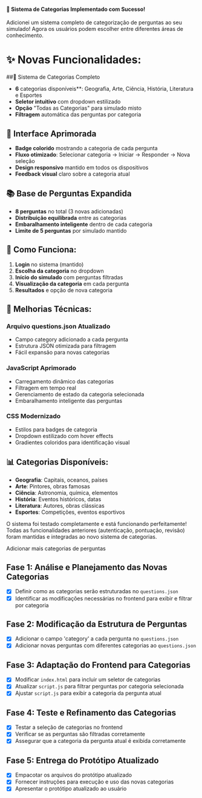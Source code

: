 #### 🎉 Sistema de Categorias Implementado com Sucesso!
Adicionei um sistema completo de categorização de perguntas ao seu simulado! Agora os usuários podem escolher entre diferentes áreas de conhecimento.
# ✨ Novas Funcionalidades:
##🎯 Sistema de Categorias Completo
* **6** categorias disponíveis**: Geografia, Arte, Ciência, História, Literatura e Esportes
* **Seletor intuitivo** com dropdown estilizado
* **Opção** "Todas as Categorias" para simulado misto
* **Filtragem** automática das perguntas por categoria

## 🎨 Interface Aprimorada
* **Badge colorido** mostrando a categoria de cada pergunta
* **Fluxo otimizado**: Selecionar categoria → Iniciar → Responder → Nova seleção
* **Design responsivo** mantido em todos os dispositivos
* **Feedback visual** claro sobre a categoria atual

## 📚 Base de Perguntas Expandida
* **8 perguntas** no total (3 novas adicionadas)
* **Distribuição equilibrada** entre as categorias
* **Embaralhamento inteligente** dentro de cada categoria
* **Limite de 5 perguntas** por simulado mantido

## 🚀 Como Funciona:
1. **Login** no sistema (mantido)
2. **Escolha da categoria** no dropdown
3. **Início do simulado** com perguntas filtradas
4. **Visualização da categoria** em cada pergunta
5. **Resultados** e opção de nova categoria

## 🔧 Melhorias Técnicas:
### Arquivo questions.json Atualizado
* Campo category adicionado a cada pergunta
* Estrutura JSON otimizada para filtragem
* Fácil expansão para novas categorias

### JavaScript Aprimorado
* Carregamento dinâmico das categorias
* Filtragem em tempo real
* Gerenciamento de estado da categoria selecionada
* Embaralhamento inteligente das perguntas

### CSS Modernizado
* Estilos para badges de categoria
* Dropdown estilizado com hover effects
* Gradientes coloridos para identificação visual

## 📊 Categorias Disponíveis:
* **Geografia**: Capitais, oceanos, países
* **Arte**: Pintores, obras famosas
* **Ciência**: Astronomia, química, elementos
* **História**: Eventos históricos, datas
* **Literatura**: Autores, obras clássicas
* **Esportes**: Competições, eventos esportivos

O sistema foi testado completamente e está funcionando perfeitamente! Todas as funcionalidades anteriores (autenticação, pontuação, revisão) foram mantidas e integradas ao novo sistema de categorias.


Adicionar mais categorias de perguntas

## Fase 1: Análise e Planejamento das Novas Categorias
- [x] Definir como as categorias serão estruturadas no `questions.json`
- [x] Identificar as modificações necessárias no frontend para exibir e filtrar por categoria

## Fase 2: Modificação da Estrutura de Perguntas
- [x] Adicionar o campo 'category' a cada pergunta no `questions.json`
- [x] Adicionar novas perguntas com diferentes categorias ao `questions.json`

## Fase 3: Adaptação do Frontend para Categorias
- [x] Modificar `index.html` para incluir um seletor de categorias
- [x] Atualizar `script.js` para filtrar perguntas por categoria selecionada
- [x] Ajustar `script.js` para exibir a categoria da pergunta atual

## Fase 4: Teste e Refinamento das Categorias
- [x] Testar a seleção de categorias no frontend
- [x] Verificar se as perguntas são filtradas corretamente
- [x] Assegurar que a categoria da pergunta atual é exibida corretamente

## Fase 5: Entrega do Protótipo Atualizado
- [x] Empacotar os arquivos do protótipo atualizado
- [x] Fornecer instruções para execução e uso das novas categorias
- [x] Apresentar o protótipo atualizado ao usuário
